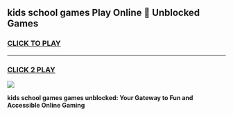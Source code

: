 
## kids school games Play Online 👋 Unblocked Games
<h3>
<a href="https://news.freeplayer.one?title=kids_school_games&ref=17GH">CLICK TO PLAY</a></h3>
<hr>

<h3>
<a href="https://news.freeplayer.one?title=kids_school_games&ref=17GH">CLICK 2 PLAY</a>
  
</h3>

<a href="https://news.freeplayer.one?title=kids_school_games&ref=17GH/"><img src="https://clearcache.store/games.png"></a>


**kids school games games unblocked: Your Gateway to Fun and Accessible Online Gaming**
